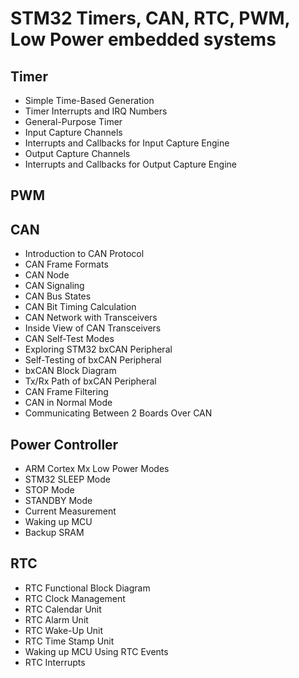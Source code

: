 # STM32 Timers, CAN, RTC, PWM, Low Power embedded systems

## Timer 
- Simple Time-Based Generation
- Timer Interrupts and IRQ Numbers
- General-Purpose Timer
- Input Capture Channels
- Interrupts and Callbacks for Input Capture Engine
- Output Capture Channels
- Interrupts and Callbacks for Output Capture Engine
  
## PWM 

## CAN 
- Introduction to CAN Protocol
- CAN Frame Formats
- CAN Node
- CAN Signaling
- CAN Bus States
- CAN Bit Timing Calculation
- CAN Network with Transceivers
- Inside View of CAN Transceivers
- CAN Self-Test Modes
- Exploring STM32 bxCAN Peripheral
- Self-Testing of bxCAN Peripheral
- bxCAN Block Diagram
- Tx/Rx Path of bxCAN Peripheral
- CAN Frame Filtering
- CAN in Normal Mode
- Communicating Between 2 Boards Over CAN

## Power Controller 
- ARM Cortex Mx Low Power Modes
- STM32 SLEEP Mode
- STOP Mode
- STANDBY Mode
- Current Measurement
- Waking up MCU
- Backup SRAM

## RTC 
- RTC Functional Block Diagram
- RTC Clock Management
- RTC Calendar Unit
- RTC Alarm Unit
- RTC Wake-Up Unit
- RTC Time Stamp Unit
- Waking up MCU Using RTC Events
- RTC Interrupts





